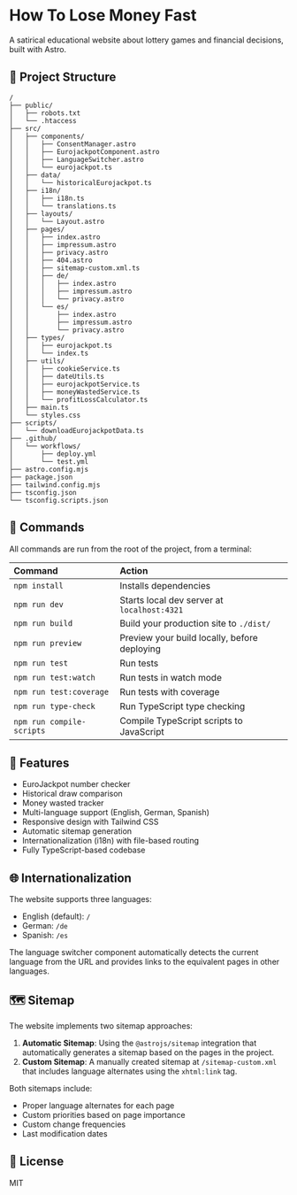 # How To Lose Money Fast

A satirical educational website about lottery games and financial decisions, built with Astro.

## 🚀 Project Structure

```
/
├── public/
│   ├── robots.txt
│   └── .htaccess
├── src/
│   ├── components/
│   │   ├── ConsentManager.astro
│   │   ├── EurojackpotComponent.astro
│   │   ├── LanguageSwitcher.astro
│   │   └── eurojackpot.ts
│   ├── data/
│   │   └── historicalEurojackpot.ts
│   ├── i18n/
│   │   ├── i18n.ts
│   │   └── translations.ts
│   ├── layouts/
│   │   └── Layout.astro
│   ├── pages/
│   │   ├── index.astro
│   │   ├── impressum.astro
│   │   ├── privacy.astro
│   │   ├── 404.astro
│   │   ├── sitemap-custom.xml.ts
│   │   ├── de/
│   │   │   ├── index.astro
│   │   │   ├── impressum.astro
│   │   │   └── privacy.astro
│   │   └── es/
│   │       ├── index.astro
│   │       ├── impressum.astro
│   │       └── privacy.astro
│   ├── types/
│   │   ├── eurojackpot.ts
│   │   └── index.ts
│   ├── utils/
│   │   ├── cookieService.ts
│   │   ├── dateUtils.ts
│   │   ├── eurojackpotService.ts
│   │   ├── moneyWastedService.ts
│   │   └── profitLossCalculator.ts
│   ├── main.ts
│   └── styles.css
├── scripts/
│   └── downloadEurojackpotData.ts
├── .github/
│   └── workflows/
│       ├── deploy.yml
│       └── test.yml
├── astro.config.mjs
├── package.json
├── tailwind.config.mjs
├── tsconfig.json
└── tsconfig.scripts.json
```

## 🧞 Commands

All commands are run from the root of the project, from a terminal:

| Command                   | Action                                           |
| :------------------------ | :----------------------------------------------- |
| `npm install`             | Installs dependencies                            |
| `npm run dev`             | Starts local dev server at `localhost:4321`      |
| `npm run build`           | Build your production site to `./dist/`          |
| `npm run preview`         | Preview your build locally, before deploying     |
| `npm run test`            | Run tests                                        |
| `npm run test:watch`      | Run tests in watch mode                          |
| `npm run test:coverage`   | Run tests with coverage                          |
| `npm run type-check`      | Run TypeScript type checking                     |
| `npm run compile-scripts` | Compile TypeScript scripts to JavaScript         |

## 🧠 Features

- EuroJackpot number checker
- Historical draw comparison
- Money wasted tracker
- Multi-language support (English, German, Spanish)
- Responsive design with Tailwind CSS
- Automatic sitemap generation
- Internationalization (i18n) with file-based routing
- Fully TypeScript-based codebase

## 🌐 Internationalization

The website supports three languages:
- English (default): `/`
- German: `/de`
- Spanish: `/es`

The language switcher component automatically detects the current language from the URL and provides links to the equivalent pages in other languages.

## 🗺️ Sitemap

The website implements two sitemap approaches:
1. **Automatic Sitemap**: Using the `@astrojs/sitemap` integration that automatically generates a sitemap based on the pages in the project.
2. **Custom Sitemap**: A manually created sitemap at `/sitemap-custom.xml` that includes language alternates using the `xhtml:link` tag.

Both sitemaps include:
- Proper language alternates for each page
- Custom priorities based on page importance
- Custom change frequencies
- Last modification dates

## 📝 License

MIT